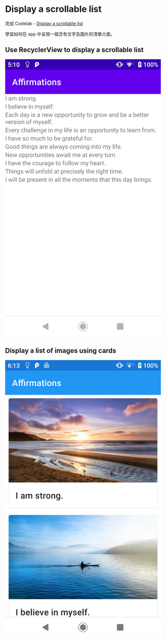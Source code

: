 # Display a scrollable list

完成 Codelab - [Display a scrollable list](https://developer.android.com/courses/pathways/android-basics-kotlin-unit-2-pathway-3)

學習如何在 app 中呈現一個含有文字及圖片的清單介面。

## Use RecyclerView to display a scrollable list
![screenshot](README/Screenshot_20210503-171002.png)

## Display a list of images using cards
![screenshot](README/Screenshot_20210503-181351.png)
